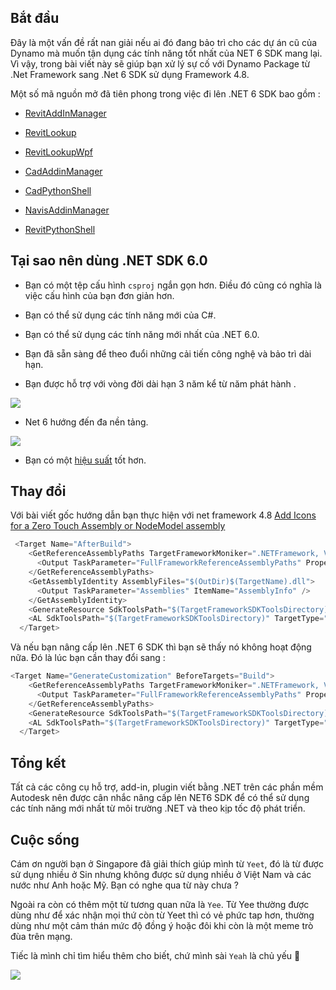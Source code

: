 
## Bắt đầu

Đây là một vấn đề rất nan giải nếu ai đó đang bảo trì cho các dự án cũ của Dynamo mà muốn tận dụng các tính năng tốt nhất của NET 6 SDK mang lại. Vì vậy, trong bài viết này sẽ giúp bạn xử lý sự cố với Dynamo Package từ .Net Framework sang .Net 6 SDK sử dụng Framework 4.8.

Một số mã nguồn mở đã tiên phong trong việc đi lên .NET 6 SDK bao gồm : 

- [RevitAddInManager](https://github.com/chuongmep/RevitAddInManager)

- [RevitLookup](https://github.com/jeremytammik/RevitLookup)

- [RevitLookupWpf](https://github.com/weianweigan/RevitLookupWpf)

- [CadAddinManager](https://github.com/chuongmep/CadAddinManager)

- [CadPythonShell](https://github.com/chuongmep/CadPythonShell)

- [NavisAddinManager](https://github.com/chuongmep/NavisAddinManager)

- [RevitPythonShell](https://github.com/architecture-building-systems/revitpythonshell)

## Tại sao nên dùng .NET SDK 6.0

- Bạn có một tệp cấu hình `csproj` ngắn gọn hơn. Điều đó cũng có nghĩa là việc cấu hình của bạn đơn giản hơn.

- Bạn có thể sử dụng các tính năng mới của C#.

- Bạn có thể sử dụng các tính năng mới nhất của .NET 6.0.

- Bạn đã sẵn sàng để theo đuổi những cải tiến công nghệ và bảo trì dài hạn.

- Bạn được hỗ trợ với vòng đời dài hạn 3 năm kể từ năm phát hành .

![](pic/firefox_151FKNZabW.png)

- Net 6 hướng đến đa nền tảng.

![](pic/dotnet-unified-platform.png)


- Bạn có một [hiệu suất](https://devblogs.microsoft.com/dotnet/announcing-net-6/) tốt hơn.

## Thay đổi

Với bài viết gốc hướng dẫn bạn thực hiện với net framework 4.8  [Add Icons for a Zero Touch Assembly or NodeModel assembly](https://github.com/DynamoDS/Dynamo/wiki/Add-Icons-for-a-Zero-Touch-Assembly-or-NodeModel-assembly)

```cs
 <Target Name="AfterBuild">
    <GetReferenceAssemblyPaths TargetFrameworkMoniker=".NETFramework, Version=v4.8">
      <Output TaskParameter="FullFrameworkReferenceAssemblyPaths" PropertyName="FrameworkAssembliesPath" />
    </GetReferenceAssemblyPaths>
    <GetAssemblyIdentity AssemblyFiles="$(OutDir)$(TargetName).dll">
      <Output TaskParameter="Assemblies" ItemName="AssemblyInfo" />
    </GetAssemblyIdentity>
    <GenerateResource SdkToolsPath="$(TargetFrameworkSDKToolsDirectory)" UseSourcePath="true" Sources="$(ProjectDir)\Resources\DynaMEPimages.resx" OutputResources="$(ProjectDir)\Resources\DynaMEPimages.resources" References="$(FrameworkAssembliesPath)System.Drawing.dll" />
    <AL SdkToolsPath="$(TargetFrameworkSDKToolsDirectory)" TargetType="library" EmbedResources="$(ProjectDir)\Resources\DynaMEPimages.resources" OutputAssembly="$(OutDir)DynaMEP.customization.dll" Version="%(AssemblyInfo.Version)" />
  </Target>
```

Và nếu bạn nâng cấp lên .NET 6 SDK thì bạn sẽ thấy nó không hoạt động nữa. Đó là lúc bạn cần thay đổi sang :

```cs
<Target Name="GenerateCustomization" BeforeTargets="Build">
    <GetReferenceAssemblyPaths TargetFrameworkMoniker=".NETFramework, Version=v4.8">
      <Output TaskParameter="FullFrameworkReferenceAssemblyPaths" PropertyName="FrameworkAssembliesPath" />
    </GetReferenceAssemblyPaths>
    <GenerateResource SdkToolsPath="$(TargetFrameworkSDKToolsDirectory)" UseSourcePath="true" Sources="$(ProjectDir)\Resources\DynaMEPimages.resx" OutputResources="$(ProjectDir)\Resources\DynaMEPimages.resources" References="$(FrameworkAssembliesPath)System.Drawing.dll" />
    <AL SdkToolsPath="$(TargetFrameworkSDKToolsDirectory)" TargetType="library" EmbedResources="$(ProjectDir)\Resources\DynaMEPimages.resources" OutputAssembly="$(TargetDir)DynaMEP.customization.dll" />
  </Target>
```


## Tổng kết 

Tất cả các công cụ hỗ trợ, add-in, plugin viết bằng .NET trên các phần mềm Autodesk nên được cân nhắc nâng cấp lên NET6 SDK để có thể sử dụng các tính năng mới nhất từ môi trường .NET và theo kịp tốc độ phát triển.

## Cuộc sống

Cám ơn người bạn ở Singapore đã giải thích giúp mình từ `Yeet`, đó là từ được sử dụng nhiều ở Sin nhưng không được sử dụng nhiều ở Việt Nam và các nước như Anh hoặc Mỹ. Bạn có nghe qua từ này chưa ?

Ngoài ra còn có thêm một từ tương quan nữa là `Yee`. Từ Yee thường được dùng như để xác nhận mọi thứ còn từ Yeet thì có vẻ phức tap hơn, thường dùng như một cảm thán mức độ đồng ý hoặc đôi khi còn là một meme trò đùa trên mạng.

Tiếc là mình chỉ tìm hiểu thêm cho biết, chứ mình sài `Yeah` là chủ yếu 🥱

![](pic/_Image_05fb829a-f39e-485c-97fd-636a16eb0938.png)